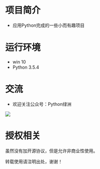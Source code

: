 项目简介
===

* 应用Python完成的一些小而有趣项目


运行环境
===

* win 10
* Python 3.5.4




交流
===

* 欢迎关注公众号：Python绿洲

![](https://i.imgur.com/uhBvX0N.jpg)


授权相关
===

虽然没有加开源协议，但是允许非商业性使用。

转载使用请注明出处，谢谢！
